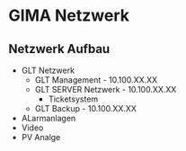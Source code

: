 # GIMA Netzwerk


## Netzwerk Aufbau

+ GLT Netzwerk
  + GLT Management - 10.100.XX.XX
  + GLT SERVER Netzwerk - 10.100.XX.XX
    + Ticketsystem   
  + GLT Backup - 10.100.XX.XX
+ ALarmanlagen
+ Video
+ PV Analge

